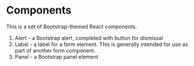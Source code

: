 Components
==========

This is a set of Bootstrap-themed React components.

1. Alert - a Bootstrap alert, completed with button for dismissal
1. Label - a label for a form element. This is generally intended for use as part of another form component.
1. Panel - a Bootstrap panel element
